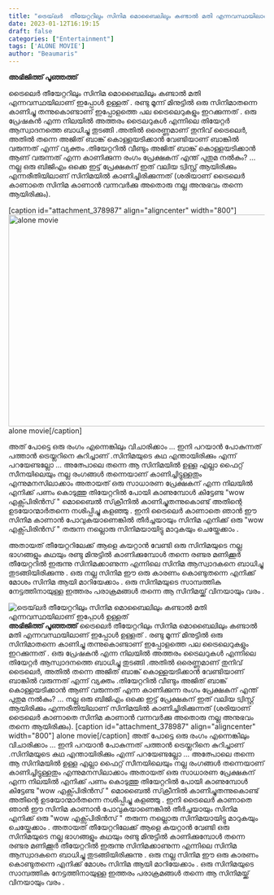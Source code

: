 ```yaml
---
title: "ട്രെയ്‌ലർ  തീയേറ്ററിലും സിനിമ മൊബൈലിലും കണ്ടാൽ മതി എന്നവസ്ഥയിലാണ് ഇപ്പോൾ ഉള്ളത്"
date: 2023-01-12T16:19:15
draft: false
categories: ["Entertainment"]
tags: ['ALONE MOVIE']
author: "Beaumaris"
---
```


<strong>അഭിജിത്ത് പൂഞ്ഞത്ത്</strong>

ട്രൈലെർ തീയേറ്ററിലും സിനിമ മൊബൈലിലും കണ്ടാൽ മതി എന്നവസ്ഥയിലാണ് ഇപ്പോൾ ഉള്ളത് . രണ്ടു മൂന്ന് മിനുട്ടിൽ ഒരു സിനിമാതന്നെ കാണിച്ചു തന്നുകൊണ്ടാണ് ഇപ്പോളത്തെ പല ട്രൈലെറുകളും ഇറക്കുന്നത് . ഒരു പ്രേഷകൻ എന്ന നിലയിൽ അത്തരം ട്രൈലറുകൾ എന്നിലെ തിയേറ്റർ ആസ്വാദനത്തെ ബാധിച്ചു തുടങ്ങി .അതിൽ ഒരെണ്ണമാണ് തുനിവ് ട്രൈലെർ, അതിൽ തന്നെ അജിത് ബാങ്ക് കൊള്ളയടിക്കാൻ വേണ്ടിയാണ് ബാങ്കിൽ വരുന്നത് എന്ന് വ്യക്തം .തിയേറ്ററിൽ വീണ്ടും അജിത് ബാങ്ക് കൊള്ളയടിക്കാൻ ആണ് വരുന്നത് എന്ന കാണിക്കുന്ന രംഗം പ്രേക്ഷകന് എന്ത് പുതുമ നൽകും? ... നല്ല ഒരു ബിജിഎം ഒക്കെ ഇട്ട് പ്രേക്ഷകന് ഇത് വലിയ ട്വിസ്റ്റ് ആയിരിക്കും എന്നരീതിയിലാണ് സിനിമയിൽ കാണിച്ചിരിക്കുന്നത് (ശരിയാണ് ട്രൈലെർ കാണാതെ സിനിമ കാണാൻ വന്നവർക്കു അതൊരു നല്ല അനുഭവം തന്നെ ആയിരിക്കും).

[caption id="attachment_378987" align="aligncenter" width="800"]<img class="size-large wp-image-378987" src="https://cdn.boolokam.com/articles/2023/01/dqqqqq-1-1024x533.jpg" alt="alone movie" width="800" height="416" /> alone movie[/caption]

അത് പോട്ടെ ഒരു രംഗം എന്നെങ്കിലും വിചാരിക്കാം ... ഇനി പറയാൻ പോകുന്നത് പത്താൻ ട്രെയ്ലറിനെ കുറിച്ചാണ് .സിനിമയുടെ കഥ എന്തായിരിക്കും എന്ന് പറയേണ്ടല്ലോ ... അത്പോലെ തന്നെ ആ സിനിമയിൽ ഉള്ള എല്ലാ ഫൈറ്റ് സീനയിലെയും നല്ല രംഗങ്ങൾ തന്നെയാണ് കാണിച്ചിട്ടുള്ളതും എന്നുമനസിലാക്കാം അതായത് ഒരു സാധാരണ പ്രേക്ഷകന് എന്ന നിലയിൽ എനിക്ക് പണം കൊടുത്തു തിയേറ്ററിൽ പോയി കാണുമ്പോൾ കിട്ടേണ്ട "wow എക്സ്പിരിൻസ് " മൊബൈൽ സ്‌ക്രീനിൽ കാണിച്ചുതന്നുകൊണ്ട് അതിന്റെ ഉടയോന്മാർതന്നെ നശിപ്പിച്ചു കളഞ്ഞു . ഇനി ട്രൈലെർ കാണാതെ ഞാൻ ഈ സിനിമ കാണാൻ പോവുകയാണെങ്കിൽ തീർച്ചയായും സിനിമ എനിക്ക് ഒരു "wow എക്സ്പിരിൻസ് " തരുന്ന നല്ലൊരു സിനിമയായിട്ടു മാറുകയും ചെയ്തേക്കാം .

അതായത് തീയേറ്ററിലേക്ക് ആളെ കയറ്റാൻ വേണ്ടി ഒരു സിനിമയുടെ നല്ല ഭാഗങ്ങളും കഥയും രണ്ടു മിനുട്ടിൽ കാണിക്കുമ്പോൾ തന്നെ രണ്ടര മണിക്കൂർ തീയേറ്ററിൽ ഇരുന്നു സിനിമക്കാണുന്ന എന്നിലെ സിനിമ ആസ്വാദകനെ ബാധിച്ചു തുടങ്ങിയിരിക്കുന്നു . ഒരു നല്ല സിനിമ ഈ ഒരു കാരണം കൊണ്ടുതന്നെ എനിക്ക് മോശം സിനിമ ആയി മാറിയേക്കാം . ഒരു സിനിമയുടെ സാമ്പത്തിക നേട്ടത്തിനായുള്ള ഇത്തരം പരാക്രമങ്ങൾ തന്നെ ആ സിനിമയ്ക്ക് വിനയായും വരം .


![ട്രെയ്‌ലർ  തീയേറ്ററിലും സിനിമ മൊബൈലിലും കണ്ടാൽ മതി എന്നവസ്ഥയിലാണ് ഇപ്പോൾ ഉള്ളത്](https://cdn.boolokam.com/articles/2023/01/dqqqqq-1-1024x533.jpg)**അഭിജിത്ത് പൂഞ്ഞത്ത്** ട്രൈലെർ തീയേറ്ററിലും സിനിമ മൊബൈലിലും കണ്ടാൽ മതി എന്നവസ്ഥയിലാണ് ഇപ്പോൾ ഉള്ളത് . രണ്ടു മൂന്ന് മിനുട്ടിൽ ഒരു സിനിമാതന്നെ കാണിച്ചു തന്നുകൊണ്ടാണ് ഇപ്പോളത്തെ പല ട്രൈലെറുകളും ഇറക്കുന്നത് . ഒരു പ്രേഷകൻ എന്ന നിലയിൽ അത്തരം ട്രൈലറുകൾ എന്നിലെ തിയേറ്റർ ആസ്വാദനത്തെ ബാധിച്ചു തുടങ്ങി .അതിൽ ഒരെണ്ണമാണ് തുനിവ് ട്രൈലെർ, അതിൽ തന്നെ അജിത് ബാങ്ക് കൊള്ളയടിക്കാൻ വേണ്ടിയാണ് ബാങ്കിൽ വരുന്നത് എന്ന് വ്യക്തം .തിയേറ്ററിൽ വീണ്ടും അജിത് ബാങ്ക് കൊള്ളയടിക്കാൻ ആണ് വരുന്നത് എന്ന കാണിക്കുന്ന രംഗം പ്രേക്ഷകന് എന്ത് പുതുമ നൽകും? ... നല്ല ഒരു ബിജിഎം ഒക്കെ ഇട്ട് പ്രേക്ഷകന് ഇത് വലിയ ട്വിസ്റ്റ് ആയിരിക്കും എന്നരീതിയിലാണ് സിനിമയിൽ കാണിച്ചിരിക്കുന്നത് (ശരിയാണ് ട്രൈലെർ കാണാതെ സിനിമ കാണാൻ വന്നവർക്കു അതൊരു നല്ല അനുഭവം തന്നെ ആയിരിക്കും). [caption id="attachment_378987" align="aligncenter" width="800"] alone movie[/caption] അത് പോട്ടെ ഒരു രംഗം എന്നെങ്കിലും വിചാരിക്കാം ... ഇനി പറയാൻ പോകുന്നത് പത്താൻ ട്രെയ്ലറിനെ കുറിച്ചാണ് .സിനിമയുടെ കഥ എന്തായിരിക്കും എന്ന് പറയേണ്ടല്ലോ ... അത്പോലെ തന്നെ ആ സിനിമയിൽ ഉള്ള എല്ലാ ഫൈറ്റ് സീനയിലെയും നല്ല രംഗങ്ങൾ തന്നെയാണ് കാണിച്ചിട്ടുള്ളതും എന്നുമനസിലാക്കാം അതായത് ഒരു സാധാരണ പ്രേക്ഷകന് എന്ന നിലയിൽ എനിക്ക് പണം കൊടുത്തു തിയേറ്ററിൽ പോയി കാണുമ്പോൾ കിട്ടേണ്ട "wow എക്സ്പിരിൻസ് " മൊബൈൽ സ്‌ക്രീനിൽ കാണിച്ചുതന്നുകൊണ്ട് അതിന്റെ ഉടയോന്മാർതന്നെ നശിപ്പിച്ചു കളഞ്ഞു . ഇനി ട്രൈലെർ കാണാതെ ഞാൻ ഈ സിനിമ കാണാൻ പോവുകയാണെങ്കിൽ തീർച്ചയായും സിനിമ എനിക്ക് ഒരു "wow എക്സ്പിരിൻസ് " തരുന്ന നല്ലൊരു സിനിമയായിട്ടു മാറുകയും ചെയ്തേക്കാം . അതായത് തീയേറ്ററിലേക്ക് ആളെ കയറ്റാൻ വേണ്ടി ഒരു സിനിമയുടെ നല്ല ഭാഗങ്ങളും കഥയും രണ്ടു മിനുട്ടിൽ കാണിക്കുമ്പോൾ തന്നെ രണ്ടര മണിക്കൂർ തീയേറ്ററിൽ ഇരുന്നു സിനിമക്കാണുന്ന എന്നിലെ സിനിമ ആസ്വാദകനെ ബാധിച്ചു തുടങ്ങിയിരിക്കുന്നു . ഒരു നല്ല സിനിമ ഈ ഒരു കാരണം കൊണ്ടുതന്നെ എനിക്ക് മോശം സിനിമ ആയി മാറിയേക്കാം . ഒരു സിനിമയുടെ സാമ്പത്തിക നേട്ടത്തിനായുള്ള ഇത്തരം പരാക്രമങ്ങൾ തന്നെ ആ സിനിമയ്ക്ക് വിനയായും വരം .
